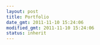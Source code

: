 ```yaml
---
layout: post
title: Portfolio
date_gmt: 2011-11-10 15:24:06
modified_gmt: 2011-11-10 15:24:06
status: inherit
---
```


